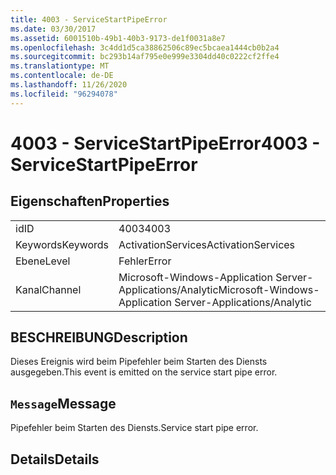 ```yaml
---
title: 4003 - ServiceStartPipeError
ms.date: 03/30/2017
ms.assetid: 6001510b-49b1-40b3-9173-de1f0031a8e7
ms.openlocfilehash: 3c4dd1d5ca38862506c89ec5bcaea1444cb0b2a4
ms.sourcegitcommit: bc293b14af795e0e999e3304dd40c0222cf2ffe4
ms.translationtype: MT
ms.contentlocale: de-DE
ms.lasthandoff: 11/26/2020
ms.locfileid: "96294078"
---
```

# <a name="4003---servicestartpipeerror"></a><span data-ttu-id="87e0e-102">4003 - ServiceStartPipeError</span><span class="sxs-lookup"><span data-stu-id="87e0e-102">4003 - ServiceStartPipeError</span></span>

## <a name="properties"></a><span data-ttu-id="87e0e-103">Eigenschaften</span><span class="sxs-lookup"><span data-stu-id="87e0e-103">Properties</span></span>  
  
|||  
|-|-|  
|<span data-ttu-id="87e0e-104">id</span><span class="sxs-lookup"><span data-stu-id="87e0e-104">ID</span></span>|<span data-ttu-id="87e0e-105">4003</span><span class="sxs-lookup"><span data-stu-id="87e0e-105">4003</span></span>|  
|<span data-ttu-id="87e0e-106">Keywords</span><span class="sxs-lookup"><span data-stu-id="87e0e-106">Keywords</span></span>|<span data-ttu-id="87e0e-107">ActivationServices</span><span class="sxs-lookup"><span data-stu-id="87e0e-107">ActivationServices</span></span>|  
|<span data-ttu-id="87e0e-108">Ebene</span><span class="sxs-lookup"><span data-stu-id="87e0e-108">Level</span></span>|<span data-ttu-id="87e0e-109">Fehler</span><span class="sxs-lookup"><span data-stu-id="87e0e-109">Error</span></span>|  
|<span data-ttu-id="87e0e-110">Kanal</span><span class="sxs-lookup"><span data-stu-id="87e0e-110">Channel</span></span>|<span data-ttu-id="87e0e-111">Microsoft-Windows-Application Server-Applications/Analytic</span><span class="sxs-lookup"><span data-stu-id="87e0e-111">Microsoft-Windows-Application Server-Applications/Analytic</span></span>|  
  
## <a name="description"></a><span data-ttu-id="87e0e-112">BESCHREIBUNG</span><span class="sxs-lookup"><span data-stu-id="87e0e-112">Description</span></span>  

 <span data-ttu-id="87e0e-113">Dieses Ereignis wird beim Pipefehler beim Starten des Diensts ausgegeben.</span><span class="sxs-lookup"><span data-stu-id="87e0e-113">This event is emitted on the service start pipe error.</span></span>  
  
## <a name="message"></a><span data-ttu-id="87e0e-114">`Message`</span><span class="sxs-lookup"><span data-stu-id="87e0e-114">Message</span></span>  

 <span data-ttu-id="87e0e-115">Pipefehler beim Starten des Diensts.</span><span class="sxs-lookup"><span data-stu-id="87e0e-115">Service start pipe error.</span></span>  
  
## <a name="details"></a><span data-ttu-id="87e0e-116">Details</span><span class="sxs-lookup"><span data-stu-id="87e0e-116">Details</span></span>
